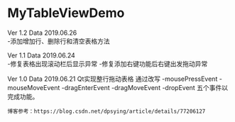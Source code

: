 # MyTableViewDemo

Ver 1.2 Data 2019.06.26  
-添加增加行、删除行和清空表格方法

Ver 1.1 Data 2019.06.24  
-修复表格出现滚动栏后显示异常
-修复添加右键功能后右键出发拖动异常

Ver 1.0 Data 2019.06.21
Qt实现整行拖动表格
    通过改写
        -mousePressEvent
        -mouseMoveEvent
        -dragEnterEvent
        -dragMoveEvent
        -dropEvent
    五个事件以完成功能。
    
    博客参考：https://blog.csdn.net/dpsying/article/details/77206127
